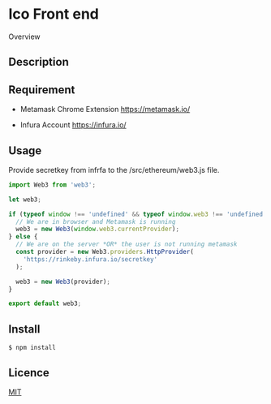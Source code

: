 # Ico Front end

Overview

## Description

## Requirement

- Metamask Chrome Extension
  https://metamask.io/

- Infura Account
  https://infura.io/

## Usage

Provide secretkey from infrfa to the /src/ethereum/web3.js file.

```js
import Web3 from 'web3';

let web3;

if (typeof window !== 'undefined' && typeof window.web3 !== 'undefined') {
  // We are in browser and Metamask is running
  web3 = new Web3(window.web3.currentProvider);
} else {
  // We are on the server *OR* the user is not running metamask
  const provider = new Web3.providers.HttpProvider(
    'https://rinkeby.infura.io/secretkey'
  );

  web3 = new Web3(provider);
}

export default web3;
```

## Install

```
$ npm install
```

## Licence

[MIT](https://github.com/tcnksm/tool/blob/master/LICENCE)
